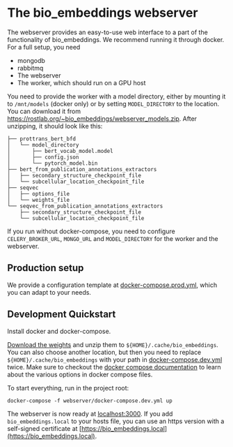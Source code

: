 # The bio_embeddings webserver

The webserver provides an easy-to-use web interface to a part of the functionality of bio_embeddings. We recommend running it through docker. For a full setup, you need
 
 * mongodb
 * rabbitmq
 * The webserver
 * The worker, which should run on a GPU host

You need to provide the worker with a model directory, either by mounting it to `/mnt/models` (docker only) or by setting `MODEL_DIRECTORY` to the location. You can download it from https://rostlab.org/~bio_embeddings/webserver_models.zip. After unzipping, it should look like this:

```
├── prottrans_bert_bfd
│   └── model_directory
│       ├── bert_vocab_model.model
│       ├── config.json
│       └── pytorch_model.bin
├── bert_from_publication_annotations_extractors
│   ├── secondary_structure_checkpoint_file
│   └── subcellular_location_checkpoint_file
├── seqvec
│   ├── options_file
│   └── weights_file
└── seqvec_from_publication_annotations_extractors
    ├── secondary_structure_checkpoint_file
    └── subcellular_location_checkpoint_file
```

If you run without docker-compose, you need to configure `CELERY_BROKER_URL`, `MONGO_URL` and `MODEL_DIRECTORY` for the worker and the webserver.

## Production setup

We provide a configuration template at [docker-compose.prod.yml](docker-compose.prod.yml), which you can adapt to your needs. 

## Development Quickstart

Install docker and docker-compose.

[Download the weights](https://rostlab.org/~bio_embeddings/webserver_models.zip) and unzip them to `${HOME}/.cache/bio_embeddings`. You can also choose another location, but then you need to replace `${HOME}/.cache/bio_embeddings` with your path in [docker-compose.dev.yml](docker-compose.dev.yml) twice. Make sure to checkout the [docker compose documentation](https://docs.docker.com/compose/) to learn about the various options in docker compose files.

To start everything, run in the project root:

```shell script
docker-compose -f webserver/docker-compose.dev.yml up
```
 
The webserver is now ready at [localhost:3000](http://localhost:3000). If you add `bio_embeddings.local` to your hosts file, you can use an https version with a self-signed certificate at [https://bio_embeddings.local](https://bio_embeddings.local).

